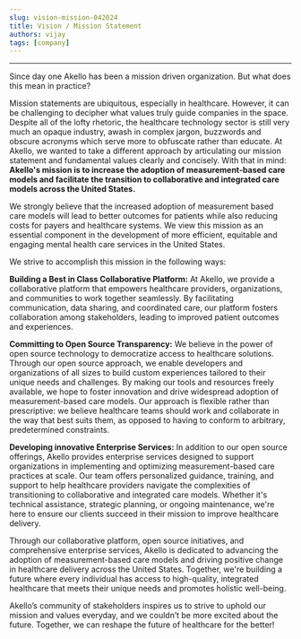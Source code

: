 ```yaml
---
slug: vision-mission-042024
title: Vision / Mission Statement
authors: vijay
tags: [company]
---
```




---

Since day one Akello has been a mission driven organization. But what does this mean in practice?

Mission statements are ubiquitous, especially in healthcare. However, it can be challenging to decipher what values truly guide companies in the space. Despite all of the lofty rhetoric, the healthcare technology sector is still very much an opaque industry, awash in complex jargon, buzzwords and obscure acronyms which serve more to obfuscate rather than educate. At Akello, we wanted to take a different approach by articulating our mission statement and fundamental values clearly and concisely. With that in mind: **Akello's mission is to increase the adoption of measurement-based care models and facilitate the transition to collaborative and integrated care models across the United States.**

We strongly believe that the increased adoption of measurement based care models will lead to better outcomes for patients while also reducing costs for payers and healthcare systems. We view this mission as an essential component in the development of more efficient, equitable and engaging mental health care services in the United States.

We strive to accomplish this mission in the following ways:

**Building a Best in Class Collaborative Platform:** At Akello, we provide a collaborative platform that empowers healthcare providers, organizations, and communities to work together seamlessly. By facilitating communication, data sharing, and coordinated care, our platform fosters collaboration among stakeholders, leading to improved patient outcomes and experiences.

**Committing to Open Source Transparency:** We believe in the power of open source technology to democratize access to healthcare solutions. Through our open source approach, we enable developers and organizations of all sizes to build custom experiences tailored to their unique needs and challenges. By making our tools and resources freely available, we hope to foster innovation and drive widespread adoption of measurement-based care models. Our approach is flexible rather than prescriptive: we believe healthcare teams should work and collaborate in the way that best suits them, as opposed to having to conform to arbitrary, predetermined constraints.

**Developing innovative Enterprise Services:** In addition to our open source offerings, Akello provides enterprise services designed to support organizations in implementing and optimizing measurement-based care practices at scale. Our team offers personalized guidance, training, and support to help healthcare providers navigate the complexities of transitioning to collaborative and integrated care models. Whether it's technical assistance, strategic planning, or ongoing maintenance, we're here to ensure our clients succeed in their mission to improve healthcare delivery.

Through our collaborative platform, open source initiatives, and comprehensive enterprise services, Akello is dedicated to advancing the adoption of measurement-based care models and driving positive change in healthcare delivery across the United States. Together, we're building a future where every individual has access to high-quality, integrated healthcare that meets their unique needs and promotes holistic well-being.

Akello’s community of stakeholders inspires us to strive to uphold our mission and values everyday, and we couldn’t be more excited about the future. Together, we can reshape the future of healthcare for the better!
